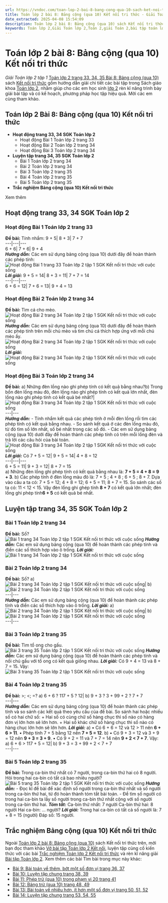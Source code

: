 ```yaml
---
url: https://vndoc.com/toan-lop-2-bai-8-bang-cong-qua-10-sach-ket-noi-tri-thuc-voi-cuoc-song-235611
title: Toán lớp 2 bài 8: Bảng cộng (qua 10) Kết nối tri thức - Giải Toán lớp 2 tập 1 - VnDoc.com
date_extracted: 2025-04-08 15:54:09
description: Toán lớp 2 bài 8: Bảng cộng (qua 10) sách Kết nối tri thức với hướng dẫn chi tiết lời giải giúp cho các em học sinh tham khảo, ôn tập, củng cố kỹ năng giải Toán lớp 2.
keywords: Toán lớp 2,Giải Toán lớp 2,Toán 2,giải Toán 2,bài tập toán lớp 2,toan lop 2,toán lớp 2 tập 1,toán lớp 2 tập 2,toán 2 tập 1,toán 2 tập 2,học toán lớp 2,toán lớp 2 kết nối,Sách Kết nối lớp 2 môn Toán,Bộ sách Kết nối tri thức lớp 2,Bộ sách Kết nối tri thức với cuộc sống lớp 2,Giải Toán lớp 2 bài 8,Bảng cộng trừ (qua 10 lớp 2)
---
```


# Toán lớp 2 bài 8: Bảng cộng \(qua 10\) Kết nối tri thức
 _Giải Toán lớp 2 tập 1_
[Toán lớp 2 trang 33, 34, 35 Bài 8: Bảng cộng \(qua 10\)](<https://vndoc.com/toan-lop-2-bai-8-bang-cong-qua-10-sach-ket-noi-tri-thuc-voi-cuoc-song-235611>) sách [Kết nối tri thức](<https://vndoc.com/bo-sach-giao-khoa-lop-2-sach-ket-noi-227401>) gồm hướng dẫn giải chi tiết các bài tập trong Sách giáo khoa [Toán lớp 2](<https://vndoc.com/toan-lop2> "Toán lớp 2"), nhằm giúp cho các em học sinh [lớp 2](<https://vndoc.com/tai-lieu-hoc-tap-lop2>) rèn kĩ năng trình bày giải bài tập và có kế hoạch, phương pháp học tập hiệu quả. Mời các em cùng tham khảo.
## **Toán lớp 2 Bài 8: Bảng cộng \(qua 10\) Kết nối tri thức**
  * **Hoạt động trang 33, 34 SGK Toán lớp 2**
    * Hoạt động Bài 1 Toán lớp 2 trang 33
    * Hoạt động Bài 2 Toán lớp 2 trang 34
    * Hoạt động Bài 3 Toán lớp 2 trang 34
  * **Luyện tập trang 34, 35 SGK Toán lớp 2**
    * Bài 1 Toán lớp 2 trang 34
    * Bài 2 Toán lớp 2 trang 34
    * Bài 3 Toán lớp 2 trang 35
    * Bài 4 Toán lớp 2 trang 35
    * Bài 5 Toán lớp 2 trang 35
  * **Trắc nghiệm Bảng cộng \(qua 10\) Kết nối tri thức**

Xem thêm
## Hoạt động trang 33, 34 SGK Toán lớp 2
### Hoạt động Bài 1 Toán lớp 2 trang 33
**Đề bài:** Tính nhẩm:
9 + 5| 8 + 3| 7 + 7  
---|---|---  
6 + 6| 7 + 6| 9 + 4  
 _**Hướng dẫn:**_
Các em sử dụng bảng cộng \(qua 10\) dưới đây để hoàn thành các phép tính:
![Hoạt động Bài 1 trang 33 Toán lớp 2 tập 1 SGK Kết nối tri thức với cuộc sống](https://i.vdoc.vn/data/image/2021/06/17/bai-1-toan-lop-2-trang-33-tap-1-ket-noi-anh-so-1.jpg)
_**Lời giải:**_
9 + 5 = 14| 8 + 3 = 11| 7 + 7 = 14  
---|---|---  
6 + 6 = 12| 7 + 6 = 13| 9 + 4 = 13  
### Hoạt động Bài 2 Toán lớp 2 trang 34
**Đề bài:** Tìm cá cho mèo.
![Hoạt động Bài 2 trang 34 Toán lớp 2 tập 1 SGK Kết nối tri thức với cuộc sống](https://i.vdoc.vn/data/image/2021/06/17/bai-2-toan-lop-2-trang-34-tap-1-ket-noi-anh-so-1.jpg)
_**Hướng dẫn:**_
Các em sử dụng bảng cộng \(qua 10\) dưới đây để hoàn thành các phép tính trên mỗi chú mèo và tìm chú cá thích hợp ứng với mỗi chú mèo ấy.
![Hoạt động Bài 2 trang 34 Toán lớp 2 tập 1 SGK Kết nối tri thức với cuộc sống](https://i.vdoc.vn/data/image/2021/06/17/bai-2-toan-lop-2-trang-34-tap-1-ket-noi-anh-so-2.jpg)
_**Lời giải:**_
![Hoạt động Bài 2 trang 34 Toán lớp 2 tập 1 SGK Kết nối tri thức với cuộc sống](https://i.vdoc.vn/data/image/2022/09/12/toan-lop-2-kn-1.jpg)
### Hoạt động Bài 3 Toán lớp 2 trang 34
**Đề bài:**
a\) Những đèn lồng nào ghi phép tính có kết quả bằng nhau?b\) Trong bốn đèn lồng màu đỏ, đèn lồng nào ghi phép tính có kết quả lớn nhất, đèn lồng nào ghi phép tính có kết quả bé nhất?| ![Hoạt động Bài 3 trang 34 Toán lớp 2 tập 1 SGK Kết nối tri thức với cuộc sống](https://i.vdoc.vn/data/image/2021/06/17/bai-3-toan-lop-2-trang-34-tap-1-ket-noi-anh-so-1.jpg)  
---|---  
_**Hướng dẫn:**_
\- Tính nhẩm kết quả các phép tính ở mỗi đèn lồng rồi tìm các phép tính có kết quả bằng nhau.
\- So sánh kết quả ở các đèn lồng màu đỏ, từ đó tìm số lớn nhất, số bé nhất trong các số đó.
\- Các em sử dụng bảng cộng \(qua 10\) dưới đây để hoàn thành các phép tính có trên mỗi lồng đèn và trả lời các câu hỏi của bài toán.
![Hoạt động Bài 3 trang 34 Toán lớp 2 tập 1 SGK Kết nối tri thức với cuộc sống](https://i.vdoc.vn/data/image/2021/06/17/bai-3-toan-lop-2-trang-34-tap-1-ket-noi-anh-so-2.jpg)
_**Lời giải:**_
Có
7 + 5 = 12| 9 + 5 = 14| 4 + 8 = 12  
---|---|---  
6 + 5 = 11| 9 + 3 = 12| 8 + 7 = 15  
a\) Những đèn lồng ghi phép tính có kết quả bằng nhau là: **7 + 5 = 4 + 8 = 9 + 3**.
b\) Các phép tính ở đèn lồng màu đỏ là: 7 + 5 ; 4 + 8 ; 6 + 5 ; 8 + 7.
Dựa vào câu a ta có:
7 + 5 = 12; 4 + 8 = 12;
6 + 5 = 11; 8 + 7 = 15.
So sánh các số ta có: 11 < 12 < 15.
Vậy đèn lồng ghi ghép tính **8 + 7** có kết quả lớn nhất; đèn lồng ghi phép tính**6 + 5** có kết quả bé nhất.
## Luyện tập trang 34, 35 SGK Toán lớp 2
### Bài 1 Toán lớp 2 trang 34
**Đề bài:** Số?
![Bài 1 trang 34 Toán lớp 2 tập 1 SGK Kết nối tri thức với cuộc sống](https://i.vdoc.vn/data/image/2021/06/17/bai-1-toan-lop-2-trang-34-tap-1-ket-noi-anh-so-1.jpg)
_**Hướng dẫn:**_
Các em sử dụng bảng cộng \(qua 10\) để hoàn thành các phép tính và điền các số thích hợp vào ô trống.
_**Lời giải:**_
![Bài 1 trang 34 Toán lớp 2 tập 1 SGK Kết nối tri thức với cuộc sống](https://i.vdoc.vn/data/image/2021/06/17/bai-1-toan-lop-2-trang-34-tap-1-ket-noi-anh-so-2.jpg)
### Bài 2 Toán lớp 2 trang 34
**Đề bài:** Số?
a\)![Bài 2 trang 34 Toán lớp 2 tập 1 SGK Kết nối tri thức với cuộc sống](https://i.vdoc.vn/data/image/2021/06/17/bai-2-toan-lop-2-trang-34-tap-1-ket-noi-luyen-tap-anh-so-1.jpg)| b\)![Bài 2 trang 34 Toán lớp 2 tập 1 SGK Kết nối tri thức với cuộc sống](https://i.vdoc.vn/data/image/2021/06/17/bai-2-toan-lop-2-trang-34-tap-1-ket-noi-luyen-tap-anh-so-2.jpg)  
---|---  
_**Hướng dẫn:**_
Các em sử dụng bảng cộng \(qua 10\) để hoàn thành các phép tính và điền các số thích hợp vào ô trống.
_**Lời giải:**_
a\)![Bài 2 trang 34 Toán lớp 2 tập 1 SGK Kết nối tri thức với cuộc sống](https://i.vdoc.vn/data/image/2021/06/17/bai-2-toan-lop-2-trang-34-tap-1-ket-noi-luyen-tap-anh-so-3.jpg)| b\)![Bài 2 trang 34 Toán lớp 2 tập 1 SGK Kết nối tri thức với cuộc sống](https://i.vdoc.vn/data/image/2021/06/17/bai-2-toan-lop-2-trang-34-tap-1-ket-noi-luyen-tap-anh-so-4.jpg)  
---|---  
### Bài 3 Toán lớp 2 trang 35
**Đề bài:** Tìm tổ ong cho gấu.
![Bài 3 trang 35 Toán lớp 2 tập 1 SGK Kết nối tri thức với cuộc sống](https://i.vdoc.vn/data/image/2021/06/17/bai-3-toan-lop-2-trang-35-tap-1-ket-noi-luyen-tap-anh-so-1.jpg)
_**Hướng dẫn:**_
Các em sử dụng bảng cộng \(qua 10\) để hoàn thành các phép tính và nối chú gấu với tổ ong có kết quả giống nhau.
_**Lời giải:**_
Có 9 + 4 = 13 và 8 + 7 = 15. Vậy:
![Bài 3 trang 35 Toán lớp 2 tập 1 SGK Kết nối tri thức với cuộc sống](https://i.vdoc.vn/data/image/2021/06/17/bai-3-toan-lop-2-trang-35-tap-1-ket-noi-luyen-tap-anh-so-2.jpg)
### Bài 4 Toán lớp 2 trang 35
**Đề bài:** >; <; =?
a\) 6 + 6 ? 117 + 5 ? 12| b\) 9 + 3 ? 3 + 99 + 2 ? 7 + 7  
---|---  
 _**Hướng dẫn:**_
Các em sử dụng bảng cộng \(qua 10\) để hoàn thành các phép tính và so sánh các kết quả theo yêu cầu của đề bài.
So sánh hai hoặc nhiều số có hai chữ số:
\+ Hai số có cùng chữ số hàng chục thì số nào có hàng đơn vị lớn hơn sẽ lớn hơn.
\+ Hai số khác chữ số hàng chục thì số nào có hàng chục lớn hơn sẽ lớn hơn.
_**Lời giải:**_
a\) • Có 6 + 6 = 12 và 12 > 11 nên **6 + 6 > 11**.
• Phép tính 7 + 5 bằng 12 nên **7 + 5 = 12**.
b\) • Có 9 + 3 = 12 và 3 + 9 = 12 nên **9 + 3 = 3 + 9**.
• Có 9 + 2 = 11 và 7 + 7 = 14 nên **9 + 2 < 7 + 7**.
Vậy:
a\) 6 + 6 > 117 + 5 = 12| b\) 9 + 3 = 3 + 99 + 2 < 7 + 7  
---|---  
### Bài 5 Toán lớp 2 trang 35
**Đề bài:** Trong ca-bin thứ nhất có 7 người, trong ca-bin thứ hai có 8 người. Hỏi trong hai ca-bin có tất cả bao nhiêu người?
![Bài 5 trang 35 Toán lớp 2 tập 1 SGK Kết nối tri thức với cuộc sống](https://i.vdoc.vn/data/image/2021/06/17/bai-5-toan-lop-2-trang-35-tap-1-ket-noi-luyen-tap-anh-so-1.jpg)
_**Hướng dẫn:**_
\- Đọc kĩ đề bài để xác định số người trong ca-bin thứ nhất và số người trong ca-bin thứ hai, từ đó hoàn thành tóm tắt bài toán.
\- Để tìm số người có trong hai ca-bin ta lấy số người trong ca-bin thứ nhất cộng với số người trong ca-bin thứ hai.
**_Tóm tắt:_**
Ca-bin thứ nhất: 7 người
Ca-bin thứ hai: 8 người
Hai ca-bin: ... người?
_**Lời giải:**_
Trong hai ca-bin có tất cả số người là:
7 + 8 = 15 \(người\)
Đáp số: 15 người.
## Trắc nghiệm Bảng cộng \(qua 10\) Kết nối tri thức
Ngoài [Toán lớp 2 bài 8: Bảng cộng \(qua 10\)](<https://vndoc.com/toan-lop-2-bai-8-bang-cong-qua-10-sach-ket-noi-tri-thuc-voi-cuoc-song-235611>) sách Kết nối tri thức trên, mời bạn đọc tham khảo [Vở bài tập Toán lớp 2 Kết nối](<https://vndoc.com/vo-bai-tap-toan2> "Vở bài tập Toán lớp 2 Kết nối"), luyện tập củng cố kiến thức với các bài [Trắc nghiệm Toán lớp 2 Kết nối tri thức](<https://vndoc.com/trac-nghiem-toan-lop-2-ket-noi-tri-thuc> "Trắc nghiệm Toán lớp 2 Kết nối tri thức") và rèn kĩ năng giải [Bài tập Toán lớp 2](<https://vndoc.com/bai-tap-toan-lop2> "Bài tập Toán lớp 2").
Xem thêm các bài Tìm bài trong mục này khác:
  * [Bài 9: Bài toán về thêm, bớt một số đơn vị trang 36, 37](</toan-lop-2-bai-9-bai-toan-ve-them-bot-mot-so-don-vi-sach-ket-noi-tri-thuc-voi-cuoc-song-236457>)
  * [Bài 10: Luyện tập chung trang 38, 39](</toan-lop-2-bai-10-luyen-tap-chung-ket-noi-tri-thuc-voi-cuoc-song-240077>)
  * [Bài 11: Phép trừ \(qua 10\) trong phạm vi 20 trang 41](</toan-lop-2-bai-11-phep-tru-qua-10-trong-pham-vi-20-240131>)
  * [Bài 12: Bảng trừ \(qua 10\) trang 48, 49](</toan-lop-2-bai-12-bang-tru-qua-10-ket-noi-voi-tri-thuc-240172>)
  * [Bài 13: Bài toán về nhiều hơn, ít hơn một số đơn vị trang 50, 51, 52](</toan-lop-2-bai-13-bai-toan-ve-nhieu-hon-it-hon-mot-so-don-vi-ket-noi-tri-thuc-240410>)
  * [Bài 14: Luyện tập chung trang 53, 54, 55](</toan-lop-2-bai-14-luyen-tap-chung-sach-ket-noi-tri-thuc-voi-cuoc-song-240420>)

